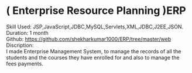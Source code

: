 # ( Enterprise Resource Planning )ERP <br>

Skill Used: JSP,JavaScript,JDBC,MySQL,Servlets,XML,JDBC,J2EE,JSON.<br>
Duration: 1 month <br>
Github: https://github.com/shekharkumar1000/ERP/tree/master/web <br>
Discription:<br>
I made Enterprise Management System, to manage the records of all the students and the courses
they have enrolled for and also to manage the fees payments.
